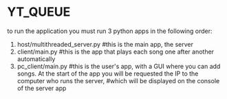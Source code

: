 # YT_QUEUE
to run the application you must run 3 python apps in the following order:
1. host/multithreaded_server.py #this is the main app, the server
2. client/main.py #this is the app that plays each song one after another automatically
3. pc_client/main.py #this is the user's app, with a GUI where you can add songs. At the start of the app you will be requested the IP to the computer who runs the server, 
                     #which will be displayed on the console of the server app
